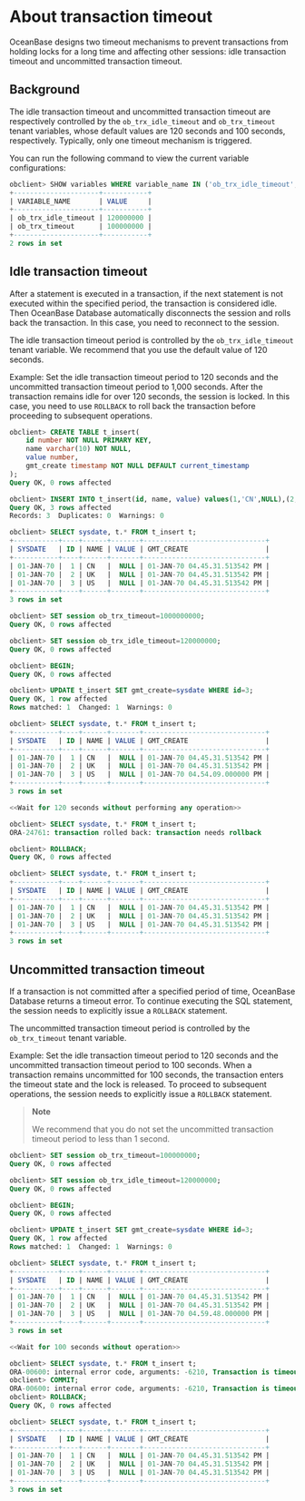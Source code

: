 # About transaction timeout

OceanBase designs two timeout mechanisms to prevent transactions from holding locks for a long time and affecting other sessions: idle transaction timeout and uncommitted transaction timeout.

## Background

The idle transaction timeout and uncommitted transaction timeout are respectively controlled by the `ob_trx_idle_timeout` and `ob_trx_timeout` tenant variables, whose default values are 120 seconds and 100 seconds, respectively. Typically, only one timeout mechanism is triggered.

You can run the following command to view the current variable configurations:

```sql
obclient> SHOW variables WHERE variable_name IN ('ob_trx_idle_timeout','ob_trx_timeout');
+---------------------+-----------+
| VARIABLE_NAME       | VALUE     |
+---------------------+-----------+
| ob_trx_idle_timeout | 120000000 |
| ob_trx_timeout      | 100000000 |
+---------------------+-----------+
2 rows in set
```

## Idle transaction timeout

After a statement is executed in a transaction, if the next statement is not executed within the specified period, the transaction is considered idle. Then OceanBase Database automatically disconnects the session and rolls back the transaction. In this case, you need to reconnect to the session.

The idle transaction timeout period is controlled by the `ob_trx_idle_timeout` tenant variable. We recommend that you use the default value of 120 seconds.

Example: Set the idle transaction timeout period to 120 seconds and the uncommitted transaction timeout period to 1,000 seconds. After the transaction remains idle for over 120 seconds, the session is locked. In this case, you need to use `ROLLBACK` to roll back the transaction before proceeding to subsequent operations.

```sql
obclient> CREATE TABLE t_insert(
    id number NOT NULL PRIMARY KEY,
    name varchar(10) NOT NULL,
    value number,
    gmt_create timestamp NOT NULL DEFAULT current_timestamp
);
Query OK, 0 rows affected

obclient> INSERT INTO t_insert(id, name, value) values(1,'CN',NULL),(2,'UK',NULL),(3,'US',NULL);
Query OK, 3 rows affected
Records: 3  Duplicates: 0  Warnings: 0

obclient> SELECT sysdate, t.* FROM t_insert t;
+-----------+----+------+-------+------------------------------+
| SYSDATE   | ID | NAME | VALUE | GMT_CREATE                   |
+-----------+----+------+-------+------------------------------+
| 01-JAN-70 |  1 | CN   |  NULL | 01-JAN-70 04.45.31.513542 PM |
| 01-JAN-70 |  2 | UK   |  NULL | 01-JAN-70 04.45.31.513542 PM |
| 01-JAN-70 |  3 | US   |  NULL | 01-JAN-70 04.45.31.513542 PM |
+-----------+----+------+-------+------------------------------+
3 rows in set

obclient> SET session ob_trx_timeout=1000000000;
Query OK, 0 rows affected

obclient> SET session ob_trx_idle_timeout=120000000;
Query OK, 0 rows affected

obclient> BEGIN;
Query OK, 0 rows affected

obclient> UPDATE t_insert SET gmt_create=sysdate WHERE id=3;
Query OK, 1 row affected
Rows matched: 1  Changed: 1  Warnings: 0

obclient> SELECT sysdate, t.* FROM t_insert t;
+-----------+----+------+-------+------------------------------+
| SYSDATE   | ID | NAME | VALUE | GMT_CREATE                   |
+-----------+----+------+-------+------------------------------+
| 01-JAN-70 |  1 | CN   |  NULL | 01-JAN-70 04.45.31.513542 PM |
| 01-JAN-70 |  2 | UK   |  NULL | 01-JAN-70 04.45.31.513542 PM |
| 01-JAN-70 |  3 | US   |  NULL | 01-JAN-70 04.54.09.000000 PM |
+-----------+----+------+-------+------------------------------+
3 rows in set

<<Wait for 120 seconds without performing any operation>>

obclient> SELECT sysdate, t.* FROM t_insert t;
ORA-24761: transaction rolled back: transaction needs rollback

obclient> ROLLBACK;
Query OK, 0 rows affected

obclient> SELECT sysdate, t.* FROM t_insert t;
+-----------+----+------+-------+------------------------------+
| SYSDATE   | ID | NAME | VALUE | GMT_CREATE                   |
+-----------+----+------+-------+------------------------------+
| 01-JAN-70 |  1 | CN   |  NULL | 01-JAN-70 04.45.31.513542 PM |
| 01-JAN-70 |  2 | UK   |  NULL | 01-JAN-70 04.45.31.513542 PM |
| 01-JAN-70 |  3 | US   |  NULL | 01-JAN-70 04.45.31.513542 PM |
+-----------+----+------+-------+------------------------------+
3 rows in set
```

## Uncommitted transaction timeout

If a transaction is not committed after a specified period of time, OceanBase Database returns a timeout error. To continue executing the SQL statement, the session needs to explicitly issue a `ROLLBACK` statement.

The uncommitted transaction timeout period is controlled by the `ob_trx_timeout` tenant variable.

Example: Set the idle transaction timeout period to 120 seconds and the uncommitted transaction timeout period to 100 seconds. When a transaction remains uncommitted for 100 seconds, the transaction enters the timeout state and the lock is released. To proceed to subsequent operations, the session needs to explicitly issue a `ROLLBACK` statement.

> **Note**
>
> We recommend that you do not set the uncommitted transaction timeout period to less than 1 second.

```sql
obclient> SET session ob_trx_timeout=100000000;
Query OK, 0 rows affected

obclient> SET session ob_trx_idle_timeout=120000000;
Query OK, 0 rows affected

obclient> BEGIN;
Query OK, 0 rows affected

obclient> UPDATE t_insert SET gmt_create=sysdate WHERE id=3;
Query OK, 1 row affected
Rows matched: 1  Changed: 1  Warnings: 0

obclient> SELECT sysdate, t.* FROM t_insert t;
+-----------+----+------+-------+------------------------------+
| SYSDATE   | ID | NAME | VALUE | GMT_CREATE                   |
+-----------+----+------+-------+------------------------------+
| 01-JAN-70 |  1 | CN   |  NULL | 01-JAN-70 04.45.31.513542 PM |
| 01-JAN-70 |  2 | UK   |  NULL | 01-JAN-70 04.45.31.513542 PM |
| 01-JAN-70 |  3 | US   |  NULL | 01-JAN-70 04.59.48.000000 PM |
+-----------+----+------+-------+------------------------------+
3 rows in set

<<Wait for 100 seconds without operation>>

obclient> SELECT sysdate, t.* FROM t_insert t;
ORA-00600: internal error code, arguments: -6210, Transaction is timeout
obclient> COMMIT;
ORA-00600: internal error code, arguments: -6210, Transaction is timeout
obclient> ROLLBACK;
Query OK, 0 rows affected

obclient> SELECT sysdate, t.* FROM t_insert t;
+-----------+----+------+-------+------------------------------+
| SYSDATE   | ID | NAME | VALUE | GMT_CREATE                   |
+-----------+----+------+-------+------------------------------+
| 01-JAN-70 |  1 | CN   |  NULL | 01-JAN-70 04.45.31.513542 PM |
| 01-JAN-70 |  2 | UK   |  NULL | 01-JAN-70 04.45.31.513542 PM |
| 01-JAN-70 |  3 | US   |  NULL | 01-JAN-70 04.45.31.513542 PM |
+-----------+----+------+-------+------------------------------+
3 rows in set
```
